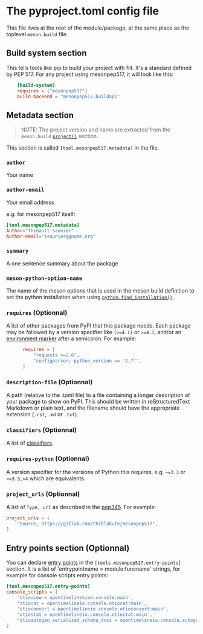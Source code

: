 # The pyproject.toml config file

This file lives at the root of the module/package, at the same place
as the toplevel `meson.build` file.

## Build system section

This tells tools like pip to build your project with flit. It's a standard
defined by PEP 517. For any project using mesonpep517, it will look like this:

``` toml
    [build-system]
    requires = ["mesonpep517"]
    build-backend = "mesonpep517.buildapi"
```

## Metadata section

> NOTE: The project version and name are extracted from the `meson.build`
> [`project()`](http://mesonbuild.com/Reference-manual.html#project) section.

This section is called `[tool.mesonpep517.metadata]` in the file.

### `author`

Your name

### `author-email`

Your email address

e.g. for mesonpep517 itself:

``` toml
[tool.mesonpep517.metadata]
Author="Thibault Saunier"
Author-email="tsaunier@gnome.org"
```

### `summary`

A one sentence summary about the package

### `meson-python-option-name`

The name of the meson options that is used in the meson build definition
to set the python installation when using
[`python.find_installation()`](http://mesonbuild.com/Python-module.html#find_installation).

### `requires` (Optionnal)

A list of other packages from PyPI that this package needs. Each package may
be followed by a version specifier like ``(>=4.1)`` or ``>=4.1``, and/or an
[environment marker](https://www.python.org/dev/peps/pep-0345/#environment-markers)
after a semicolon. For example:

``` toml
      requires = [
          "requests >=2.6",
          "configparser; python_version == '2.7'",
      ]
```

### `description-file` (Optionnal)

A path (relative to the .toml file) to a file containing a longer description
of your package to show on PyPI. This should be written in reStructuredText
  Markdown or plain text, and the filename should have the appropriate extension
  (`.rst`, `.md` or `.txt`).

### `classifiers` (Optionnal)

A list of [classifiers](https://pypi.python.org/pypi?%3Aaction=list_classifiers).

### `requires-python` (Optionnal)

A version specifier for the versions of Python this requires, e.g. ``~=3.3`` or
``>=3.3,<4`` which are equivalents.

### `project_urls` (Optionnal)

A list of `Type, url` as described in the
[pep345](https://www.python.org/dev/peps/pep-0345/#project-url-multiple-use).
For example:

``` toml
project_urls = [
    "Source, https://gitlab.com/thiblahute/mesonpep517",
]
```

## Entry points section (Optionnal)

You can declare [entry points](http://entrypoints.readthedocs.io/en/latest/)
in the `[tools.mesonpep517.entry-points]` section. It is a list of
'entrypointname = module:funcname` strings, for example for console
scripts entry points:

``` toml
[tool.mesonpep517.entry-points]
console_scripts = [
    'otioview = opentimelineview.console:main',
    'otiocat = opentimelineio.console.otiocat:main',
    'otioconvert = opentimelineio.console.otioconvert:main',
    'otiostat = opentimelineio.console.otiostat:main',
    'otioautogen_serialized_schema_docs = opentimelineio.console.autogen_serialized_datamodel:main',
]
```

